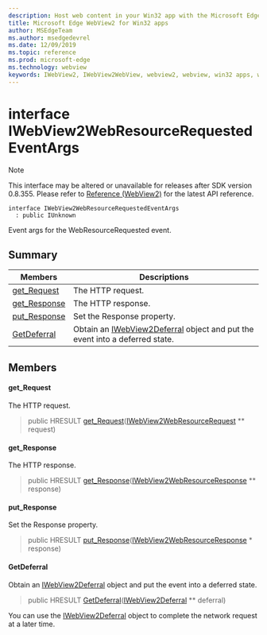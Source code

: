 ```yaml
---
description: Host web content in your Win32 app with the Microsoft Edge WebView2 control
title: Microsoft Edge WebView2 for Win32 apps
author: MSEdgeTeam
ms.author: msedgedevrel
ms.date: 12/09/2019
ms.topic: reference
ms.prod: microsoft-edge
ms.technology: webview
keywords: IWebView2, IWebView2WebView, webview2, webview, win32 apps, win32, edge
---
```


# interface IWebView2WebResourceRequestedEventArgs 

> [!NOTE]
> This interface may be altered or unavailable for releases after SDK version 0.8.355. Please refer to [Reference (WebView2)](../../../reference-webview2.md) for the latest API reference.

```
interface IWebView2WebResourceRequestedEventArgs
  : public IUnknown
```

Event args for the WebResourceRequested event.

## Summary

 Members                        | Descriptions
--------------------------------|---------------------------------------------
[get_Request](#get_request) | The HTTP request.
[get_Response](#get_response) | The HTTP response.
[put_Response](#put_response) | Set the Response property.
[GetDeferral](#getdeferral) | Obtain an [IWebView2Deferral](IWebView2Deferral.md#iwebview2deferral) object and put the event into a deferred state.

## Members

#### get_Request 

The HTTP request.

> public HRESULT [get_Request](#get_request)([IWebView2WebResourceRequest](IWebView2WebResourceRequest.md#iwebview2webresourcerequest) ** request)

#### get_Response 

The HTTP response.

> public HRESULT [get_Response](#get_response)([IWebView2WebResourceResponse](IWebView2WebResourceResponse.md#iwebview2webresourceresponse) ** response)

#### put_Response 

Set the Response property.

> public HRESULT [put_Response](#put_response)([IWebView2WebResourceResponse](IWebView2WebResourceResponse.md#iwebview2webresourceresponse) * response)

#### GetDeferral 

Obtain an [IWebView2Deferral](IWebView2Deferral.md#iwebview2deferral) object and put the event into a deferred state.

> public HRESULT [GetDeferral](#getdeferral)([IWebView2Deferral](IWebView2Deferral.md#iwebview2deferral) ** deferral)

You can use the [IWebView2Deferral](IWebView2Deferral.md#iwebview2deferral) object to complete the network request at a later time.

